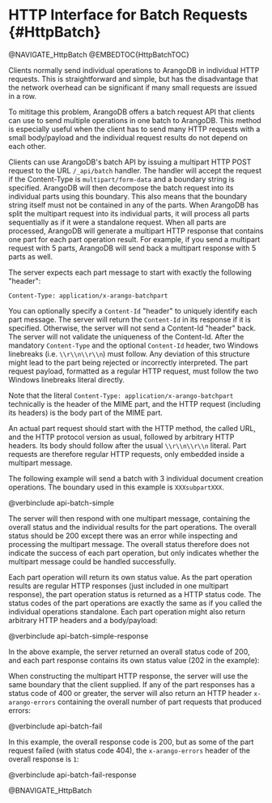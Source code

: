 HTTP Interface for Batch Requests {#HttpBatch}
==============================================

@NAVIGATE_HttpBatch
@EMBEDTOC{HttpBatchTOC}

Clients normally send individual operations to ArangoDB in individual
HTTP requests. This is straightforward and simple, but has the
disadvantage that the network overhead can be significant if many
small requests are issued in a row.

To mititage this problem, ArangoDB offers a batch request API that
clients can use to send multiple operations in one batch to
ArangoDB. This method is especially useful when the client has to send
many HTTP requests with a small body/payload and the individual
request results do not depend on each other.

Clients can use ArangoDB's batch API by issuing a multipart HTTP POST
request to the URL `/_api/batch` handler. The handler will accept the
request if the Content-Type is `multipart/form-data` and a boundary
string is specified. ArangoDB will then decompose the batch request
into its individual parts using this boundary. This also means that
the boundary string itself must not be contained in any of the parts.
When ArangoDB has split the multipart request into its individual
parts, it will process all parts sequentially as if it were a
standalone request.  When all parts are processed, ArangoDB will
generate a multipart HTTP response that contains one part for each
part operation result.  For example, if you send a multipart request
with 5 parts, ArangoDB will send back a multipart response with 5
parts as well.

The server expects each part message to start with exactly the
following "header": 

    Content-Type: application/x-arango-batchpart

You can optionally specify a `Content-Id` "header" to uniquely
identify each part message. The server will return the `Content-Id` in
its response if it is specified. Otherwise, the server will not send a
Content-Id "header" back. The server will not validate the uniqueness
of the Content-Id.  After the mandatory `Content-Type` and the
optional `Content-Id` header, two Windows linebreaks
(i.e. `\\r\\n\\r\\n`) must follow.  Any deviation of this structure
might lead to the part being rejected or incorrectly interpreted. The
part request payload, formatted as a regular HTTP request, must follow
the two Windows linebreaks literal directly.

Note that the literal `Content-Type: application/x-arango-batchpart`
technically is the header of the MIME part, and the HTTP request
(including its headers) is the body part of the MIME part.

An actual part request should start with the HTTP method, the called
URL, and the HTTP protocol version as usual, followed by arbitrary
HTTP headers. Its body should follow after the usual `\\r\\n\\r\\n`
literal. Part requests are therefore regular HTTP requests, only
embedded inside a multipart message.

The following example will send a batch with 3 individual document
creation operations. The boundary used in this example is
`XXXsubpartXXX`.

@verbinclude api-batch-simple

The server will then respond with one multipart message, containing
the overall status and the individual results for the part
operations. The overall status should be 200 except there was an error
while inspecting and processing the multipart message. The overall
status therefore does not indicate the success of each part operation,
but only indicates whether the multipart message could be handled
successfully.

Each part operation will return its own status value. As the part
operation results are regular HTTP responses (just included in one
multipart response), the part operation status is returned as a HTTP
status code. The status codes of the part operations are exactly the
same as if you called the individual operations standalone. Each part
operation might also return arbitrary HTTP headers and a body/payload:

@verbinclude api-batch-simple-response

In the above example, the server returned an overall status code of
200, and each part response contains its own status value (202 in the
example):

When constructing the multipart HTTP response, the server will use the
same boundary that the client supplied. If any of the part responses
has a status code of 400 or greater, the server will also return an
HTTP header `x-arango-errors` containing the overall number of part
requests that produced errors:

@verbinclude api-batch-fail

In this example, the overall response code is 200, but as some of the
part request failed (with status code 404), the `x-arango-errors`
header of the overall response is `1`:

@verbinclude api-batch-fail-response

@BNAVIGATE_HttpBatch
